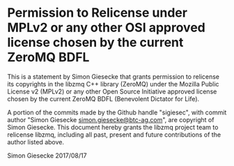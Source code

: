 # Permission to Relicense under MPLv2 or any other OSI approved license chosen by the current ZeroMQ BDFL

This is a statement by Simon Giesecke that grants permission to
relicense its copyrights in the libzmq C++ library (ZeroMQ) under the
Mozilla Public License v2 (MPLv2) or any other Open Source Initiative
approved license chosen by the current ZeroMQ BDFL (Benevolent
Dictator for Life).

A portion of the commits made by the Github handle "sigiesec", with
commit author "Simon Giesecke <simon.giesecke@btc-ag.com>", are
copyright of Simon Giesecke.  This document hereby grants the libzmq
project team to relicense libzmq, including all past, present and
future contributions of the author listed above.

Simon Giesecke
2017/08/17

